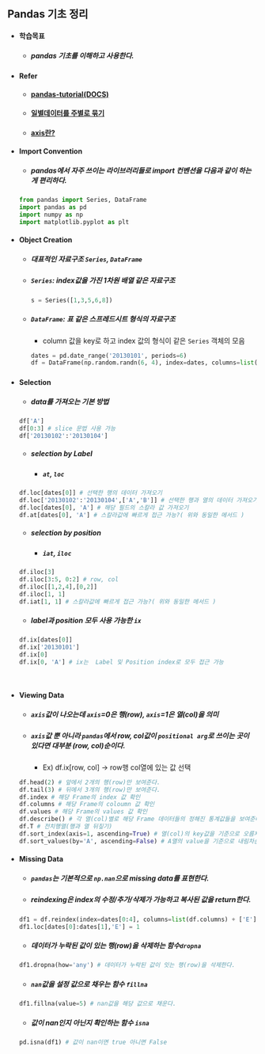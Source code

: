 ## Pandas 기초 정리

- #### 학습목표

  - ##### pandas 기초를 이해하고 사용한다.

#### 

- #### Refer

  - #### [pandas-tutorial(DOCS)](https://pandas.pydata.org/pandas-docs/stable/10min.html#min)

  - #### [일별데이터를 주별로 묶기](http://jsideas.net/python/2015/08/30/daily_to_weekly.html)

  - #### [axis란?](https://stackoverflow.com/questions/22149584/what-does-axis-in-pandas-mean)

#### 

- #### Import Convention

  - ##### pandas에서 자주 쓰이는 라이브러리들로 import 컨벤션을 다음과 같이 하는 게 편리하다.

  ```python
  from pandas import Series, DataFrame
  import pandas as pd
  import numpy as np
  import matplotlib.pyplot as plt
  ```



- #### Object Creation

  - ##### 대표적인 자료구조 `Series`, `DataFrame`

  - ##### `Series`: index값을 가진 1차원 배열 같은 자료구조

    ```python
    s = Series([1,3,5,6,8])
    ```

  - ##### `DataFrame`: 표 같은 스프레드시트 형식의 자료구조

    - column 값을 key로 하고 index 값의 형식이 같은 `Series` 객체의 모음

    ```python
    dates = pd.date_range('20130101', periods=6)
    df = DataFrame(np.random.randn(6, 4), index=dates, columns=list('ABCD')) # 6*4 크기의 Frame df생성
    ```

### 

- #### Selection

  - ##### data를 가져오는 기본 방법

  ```python
  df['A']
  df[0:3] # slice 문법 사용 가능
  df['20130102':'20130104']
  ```

  - ##### selection by Label

    - ##### `at`, `loc`

  ```Python
  df.loc[dates[0]] # 선택한 행의 데이터 가져오기
  df.loc['20130102':'20130104',['A','B']] # 선택한 행과 열의 데이터 가져오기
  df.loc[dates[0], 'A'] # 해당 필드의 스칼라 값 가져오기
  df.at[dates[0], 'A'] # 스칼라값에 빠르게 접근 가능?( 위와 동일한 메서드 )
  ```

  - ##### selection by position

    - ##### `iat`, `iloc`

  ```python
  df.iloc[3]
  df.iloc[3:5, 0:2] # row, col
  df.iloc[[1,2,4],[0,2]]
  df.iloc[1, 1]
  df.iat[1, 1] # 스칼라값에 빠르게 접근 가능?( 위와 동일한 메서드 )
  ```

  - ##### label과 position 모두 사용 가능한 `ix`

  ```python
  df.ix[dates[0]]
  df.ix['20130101']
  df.ix[0]
  df.ix[0, 'A'] # ix는  Label 및 Position index로 모두 접근 가능
  ```

  ​

- #### Viewing Data

  - ##### `axis`값이 나오는데 `axis`=0은 행(row), `axis`=1은 열(col)을 의미

  - ##### `axis`값 뿐 아니라 `pandas`에서 row, col값이 `positional arg`로 쓰이는 곳이 있다면 대부분 (row, col)순이다. 

    - Ex) df.ix[row, col] -> row행 col열에 있는 값 선택

  ```python
  df.head(2) # 앞에서 2개의 행(row)만 보여준다.
  df.tail(3) # 뒤에서 3개의 행(row)만 보여준다.
  df.index # 해당 Frame의 index 값 확인
  df.columns # 해당 Frame의 coloumn 값 확인
  df.values # 해당 Frame의 values 값 확인
  df.describe() # 각 열(col)별로 해당 Frame 데이터들의 정해진 통계값들을 보여준다.
  df.T # 전치행열(행과 열 뒤짚기)
  df.sort_index(axis=1, ascending=True) # 열(col)의 key값을 기준으로 오름차순 정렬
  df.sort_values(by='A', ascending=False) # A열의 value을 기준으로 내림차순 정렬
  ```



- #### Missing Data

  - ##### `pandas`는 기본적으로 `np.nan`으로 missing data를 표현한다.

  - ##### reindexing은 index의 수정/추가/삭제가 가능하고 복사된 값을 return한다.

  ```python
  df1 = df.reindex(index=dates[0:4], columns=list(df.columns) + ['E']) #   row를 0~4번째까지 자르고, col에는 'E'열 추가
  df1.loc[dates[0]:dates[1],'E'] = 1
  ```

  - ##### 데이터가 누락된 값이 있는 행(row)을 삭제하는 함수`dropna`

  ```python
  df1.dropna(how='any') # 데이터가 누락된 값이 잇는 행(row)을 삭제한다.
  ```

  - ##### `nan`값을  설정 값으로 채우는 함수 `fillna`

  ```python
  df1.fillna(value=5) # nan값을 해당 값으로 채운다.
  ```

  - ##### 값이 nan인지 아닌지 확인하는 함수 `isna`

  ```python
  pd.isna(df1) # 값이 nan이면 true 아니면 False
  ```

  ​